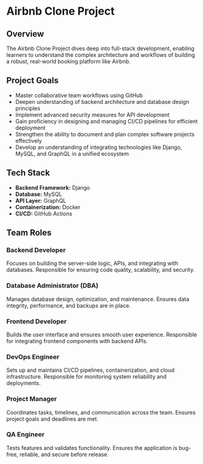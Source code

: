 # Airbnb Clone Project

## Overview
The Airbnb Clone Project dives deep into full-stack development, enabling learners to understand the complex architecture and workflows of building a robust, real-world booking platform like Airbnb.

## Project Goals
- Master collaborative team workflows using GitHub  
- Deepen understanding of backend architecture and database design principles  
- Implement advanced security measures for API development  
- Gain proficiency in designing and managing CI/CD pipelines for efficient deployment  
- Strengthen the ability to document and plan complex software projects effectively  
- Develop an understanding of integrating technologies like Django, MySQL, and GraphQL in a unified ecosystem  

## Tech Stack
- **Backend Framework:** Django  
- **Database:** MySQL  
- **API Layer:** GraphQL  
- **Containerization:** Docker  
- **CI/CD:** GitHub Actions  

## Team Roles

### Backend Developer
Focuses on building the server-side logic, APIs, and integrating with databases. Responsible for ensuring code quality, scalability, and security.  

### Database Administrator (DBA)
Manages database design, optimization, and maintenance. Ensures data integrity, performance, and backups are in place.  

### Frontend Developer
Builds the user interface and ensures smooth user experience. Responsible for integrating frontend components with backend APIs.  

### DevOps Engineer
Sets up and maintains CI/CD pipelines, containerization, and cloud infrastructure. Responsible for monitoring system reliability and deployments.  

### Project Manager
Coordinates tasks, timelines, and communication across the team. Ensures project goals and deadlines are met.  

### QA Engineer
Tests features and validates functionality. Ensures the application is bug-free, reliable, and secure before release.  
